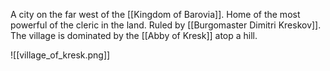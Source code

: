 A city on the far west of the [[Kingdom of Barovia]]. Home of the most powerful of the cleric in the land. Ruled by [[Burgomaster Dimitri Kreskov]]. The village is dominated by the [[Abby of Kresk]] atop a hill.


![[village_of_kresk.png]]